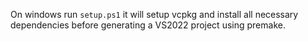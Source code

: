 On windows run `setup.ps1` it will setup vcpkg and install all necessary dependencies before generating a VS2022 project using premake.
